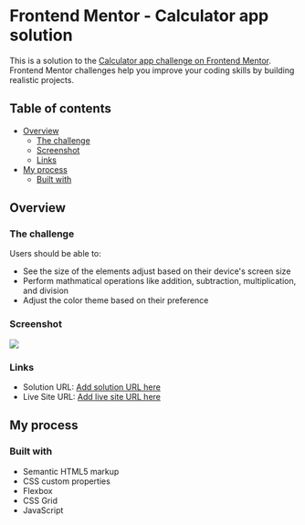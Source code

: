 # Frontend Mentor - Calculator app solution

This is a solution to the [Calculator app challenge on Frontend Mentor](https://www.frontendmentor.io/challenges/calculator-app-9lteq5N29). Frontend Mentor challenges help you improve your coding skills by building realistic projects.

## Table of contents

- [Overview](#overview)
  - [The challenge](#the-challenge)
  - [Screenshot](#screenshot)
  - [Links](#links)
- [My process](#my-process)
  - [Built with](#built-with)

## Overview

### The challenge

Users should be able to:

- See the size of the elements adjust based on their device's screen size
- Perform mathmatical operations like addition, subtraction, multiplication, and division
- Adjust the color theme based on their preference

### Screenshot

![](./screenshot.png)

### Links

- Solution URL: [Add solution URL here](https://github.com/Jon-Ledo/calculator)
- Live Site URL: [Add live site URL here](https://jon-ledo.github.io/calculator/)

## My process

### Built with

- Semantic HTML5 markup
- CSS custom properties
- Flexbox
- CSS Grid
- JavaScript
